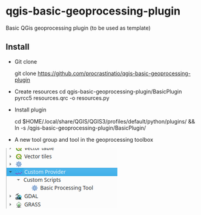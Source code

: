 # qgis-basic-geoprocessing-plugin
Basic QGis geoprocessing plugin (to be used as template)



## Install 

* Git clone

    git clone https://github.com/procrastinatio/qgis-basic-geoprocessing-plugin

* Create resources
   cd qgis-basic-geoprocessing-plugin/BasicPlugin
   pyrcc5 resources.qrc -o resources.py

* Install plugin

    cd $HOME/.local/share/QGIS/QGIS3/profiles/default/python/plugins/ && 
       ln -s <path to cloned repository>/qgis-basic-geoprocessing-plugin/BasicPlugin/

* A new tool group and tool in the geoprocessing toolbox

![Custom tool in toolbox](geoprocessing-toolbox.png)


